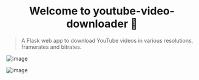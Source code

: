 <h1 align="center">Welcome to youtube-video-downloader 👋</h1>

> A Flask web app to download YouTube videos in various resolutions, framerates and bitrates.

![image](https://user-images.githubusercontent.com/73015259/167456718-a759785a-eb8f-42f8-9ea5-380ab59d1ee5.png)

![image](https://user-images.githubusercontent.com/73015259/167456773-24f6bf20-d1ef-4a32-a24f-15c014dfa087.png)

